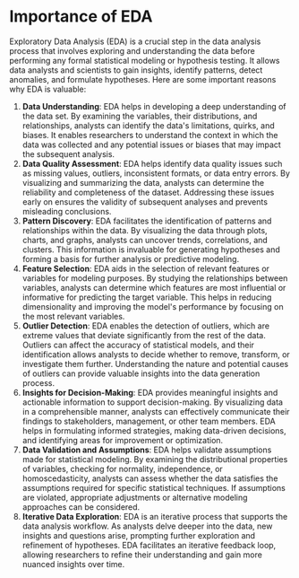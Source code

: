 # Importance of EDA

Exploratory Data Analysis (EDA) is a crucial step in the data analysis process that involves exploring and understanding the data before performing any formal statistical modeling or hypothesis testing. It allows data analysts and scientists to gain insights, identify patterns, detect anomalies, and formulate hypotheses. Here are some important reasons why EDA is valuable:

1. **Data Understanding**: EDA helps in developing a deep understanding of the data set. By examining the variables, their distributions, and relationships, analysts can identify the data's limitations, quirks, and biases. It enables researchers to understand the context in which the data was collected and any potential issues or biases that may impact the subsequent analysis.
2. **Data Quality Assessment**: EDA helps identify data quality issues such as missing values, outliers, inconsistent formats, or data entry errors. By visualizing and summarizing the data, analysts can determine the reliability and completeness of the dataset. Addressing these issues early on ensures the validity of subsequent analyses and prevents misleading conclusions.
3. **Pattern Discovery**: EDA facilitates the identification of patterns and relationships within the data. By visualizing the data through plots, charts, and graphs, analysts can uncover trends, correlations, and clusters. This information is invaluable for generating hypotheses and forming a basis for further analysis or predictive modeling.
4. **Feature Selection**: EDA aids in the selection of relevant features or variables for modeling purposes. By studying the relationships between variables, analysts can determine which features are most influential or informative for predicting the target variable. This helps in reducing dimensionality and improving the model's performance by focusing on the most relevant variables.
5. **Outlier Detection**: EDA enables the detection of outliers, which are extreme values that deviate significantly from the rest of the data. Outliers can affect the accuracy of statistical models, and their identification allows analysts to decide whether to remove, transform, or investigate them further. Understanding the nature and potential causes of outliers can provide valuable insights into the data generation process.
6. **Insights for Decision-Making**: EDA provides meaningful insights and actionable information to support decision-making. By visualizing data in a comprehensible manner, analysts can effectively communicate their findings to stakeholders, management, or other team members. EDA helps in formulating informed strategies, making data-driven decisions, and identifying areas for improvement or optimization.
7. **Data Validation and Assumptions**: EDA helps validate assumptions made for statistical modeling. By examining the distributional properties of variables, checking for normality, independence, or homoscedasticity, analysts can assess whether the data satisfies the assumptions required for specific statistical techniques. If assumptions are violated, appropriate adjustments or alternative modeling approaches can be considered.
8. **Iterative Data Exploration**: EDA is an iterative process that supports the data analysis workflow. As analysts delve deeper into the data, new insights and questions arise, prompting further exploration and refinement of hypotheses. EDA facilitates an iterative feedback loop, allowing researchers to refine their understanding and gain more nuanced insights over time.
